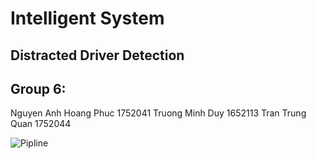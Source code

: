 # Intelligent System

## Distracted Driver Detection


## Group 6:
Nguyen Anh Hoang Phuc 1752041
Truong Minh Duy 1652113
Tran Trung Quan 1752044

![Pipline](https://i.imgur.com/3AA2TmR.png)
